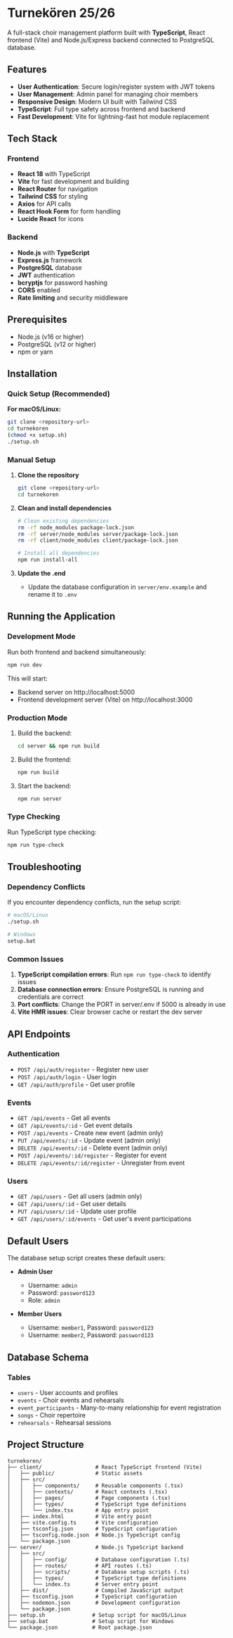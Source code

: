 # Turnekören 25/26

A full-stack choir management platform built with **TypeScript**, React frontend (Vite) and Node.js/Express backend connected to PostgreSQL database.

## Features

- **User Authentication**: Secure login/register system with JWT tokens
- **User Management**: Admin panel for managing choir members
- **Responsive Design**: Modern UI built with Tailwind CSS
- **TypeScript**: Full type safety across frontend and backend
- **Fast Development**: Vite for lightning-fast hot module replacement

## Tech Stack

### Frontend
- **React 18** with TypeScript
- **Vite** for fast development and building
- **React Router** for navigation
- **Tailwind CSS** for styling
- **Axios** for API calls
- **React Hook Form** for form handling
- **Lucide React** for icons

### Backend
- **Node.js** with **TypeScript**
- **Express.js** framework
- **PostgreSQL** database
- **JWT** authentication
- **bcryptjs** for password hashing
- **CORS** enabled
- **Rate limiting** and security middleware

## Prerequisites

- Node.js (v16 or higher)
- PostgreSQL (v12 or higher)
- npm or yarn

## Installation

### Quick Setup (Recommended)

**For macOS/Linux:**
```bash
git clone <repository-url>
cd turnekoren
(chmod +x setup.sh)
./setup.sh
```

### Manual Setup

1. **Clone the repository**
   ```bash
   git clone <repository-url>
   cd turnekoren
   ```

2. **Clean and install dependencies**
   ```bash
   # Clean existing dependencies
   rm -rf node_modules package-lock.json
   rm -rf server/node_modules server/package-lock.json
   rm -rf client/node_modules client/package-lock.json
   
   # Install all dependencies
   npm run install-all
   ```

3. **Update the .end**
   - Update the database configuration in `server/env.example` and rename it to `.env`


## Running the Application

### Development Mode
Run both frontend and backend simultaneously:
```bash
npm run dev
```

This will start:
- Backend server on http://localhost:5000
- Frontend development server (Vite) on http://localhost:3000

### Production Mode
1. Build the backend:
   ```bash
   cd server && npm run build
   ```

2. Build the frontend:
   ```bash
   npm run build
   ```

3. Start the backend:
   ```bash
   npm run server
   ```

### Type Checking
Run TypeScript type checking:
```bash
npm run type-check
```

## Troubleshooting

### Dependency Conflicts
If you encounter dependency conflicts, run the setup script:
```bash
# macOS/Linux
./setup.sh

# Windows
setup.bat
```

### Common Issues

1. **TypeScript compilation errors**: Run `npm run type-check` to identify issues
2. **Database connection errors**: Ensure PostgreSQL is running and credentials are correct
3. **Port conflicts**: Change the PORT in server/.env if 5000 is already in use
4. **Vite HMR issues**: Clear browser cache or restart the dev server

## API Endpoints

### Authentication
- `POST /api/auth/register` - Register new user
- `POST /api/auth/login` - User login
- `GET /api/auth/profile` - Get user profile

### Events
- `GET /api/events` - Get all events
- `GET /api/events/:id` - Get event details
- `POST /api/events` - Create new event (admin only)
- `PUT /api/events/:id` - Update event (admin only)
- `DELETE /api/events/:id` - Delete event (admin only)
- `POST /api/events/:id/register` - Register for event
- `DELETE /api/events/:id/register` - Unregister from event

### Users
- `GET /api/users` - Get all users (admin only)
- `GET /api/users/:id` - Get user details
- `PUT /api/users/:id` - Update user profile
- `GET /api/users/:id/events` - Get user's event participations

## Default Users

The database setup script creates these default users:

- **Admin User**
  - Username: `admin`
  - Password: `password123`
  - Role: `admin`

- **Member Users**
  - Username: `member1`, Password: `password123`
  - Username: `member2`, Password: `password123`

## Database Schema

### Tables
- `users` - User accounts and profiles
- `events` - Choir events and rehearsals
- `event_participants` - Many-to-many relationship for event registration
- `songs` - Choir repertoire
- `rehearsals` - Rehearsal sessions

## Project Structure

```
turnekoren/
├── client/                 # React TypeScript frontend (Vite)
│   ├── public/             # Static assets
│   ├── src/
│   │   ├── components/     # Reusable components (.tsx)
│   │   ├── contexts/       # React contexts (.tsx)
│   │   ├── pages/          # Page components (.tsx)
│   │   ├── types/          # TypeScript type definitions
│   │   └── index.tsx       # App entry point
│   ├── index.html          # Vite entry point
│   ├── vite.config.ts      # Vite configuration
│   ├── tsconfig.json       # TypeScript configuration
│   ├── tsconfig.node.json  # Node.js TypeScript config
│   └── package.json
├── server/                 # Node.js TypeScript backend
│   ├── src/
│   │   ├── config/         # Database configuration (.ts)
│   │   ├── routes/         # API routes (.ts)
│   │   ├── scripts/        # Database setup scripts (.ts)
│   │   ├── types/          # TypeScript type definitions
│   │   └── index.ts        # Server entry point
│   ├── dist/               # Compiled JavaScript output
│   ├── tsconfig.json       # TypeScript configuration
│   ├── nodemon.json        # Development configuration
│   └── package.json
├── setup.sh               # Setup script for macOS/Linux
├── setup.bat              # Setup script for Windows
└── package.json           # Root package.json
```